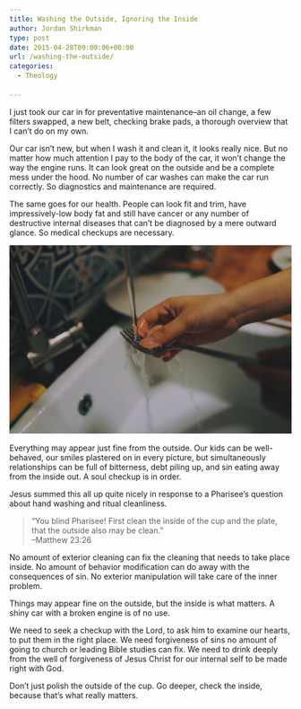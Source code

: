 ```yaml
---
title: Washing the Outside, Ignoring the Inside
author: Jordan Shirkman
type: post
date: 2015-04-28T09:00:06+00:00
url: /washing-the-outside/
categories:
  - Theology

---
```

I just took our car in for preventative maintenance–an oil change, a few filters swapped, a new belt, checking brake pads, a thorough overview that I can’t do on my own.

Our car isn’t new, but when I wash it and clean it, it looks really nice. But no matter how much attention I pay to the body of the car, it won’t change the way the engine runs. It can look great on the outside and be a complete mess under the hood. No number of car washes can make the car run correctly. So diagnostics and maintenance are required.

The same goes for our health. People can look fit and trim, have impressively-low body fat and still have cancer or any number of destructive internal diseases that can’t be diagnosed by a mere outward glance. So medical checkups are necessary.

![Image](/static/images/washing.jpeg) 

Everything may appear just fine from the outside. Our kids can be well-behaved, our smiles plastered on in every picture, but simultaneously relationships can be full of bitterness, debt piling up, and sin eating away from the inside out. A soul checkup is in order.

Jesus summed this all up quite nicely in response to a Pharisee’s question about hand washing and ritual cleanliness.

> “You blind Pharisee! First clean the inside of the cup and the plate, that the outside also may be clean.”  
> –Matthew 23:26

No amount of exterior cleaning can fix the cleaning that needs to take place inside. No amount of behavior modification can do away with the consequences of sin. No exterior manipulation will take care of the inner problem.

Things may appear fine on the outside, but the inside is what matters. A shiny car with a broken engine is of no use.

We need to seek a checkup with the Lord, to ask him to examine our hearts, to put them in the right place. We need forgiveness of sins no amount of going to church or leading Bible studies can fix. We need to drink deeply from the well of forgiveness of Jesus Christ for our internal self to be made right with God.

Don’t just polish the outside of the cup. Go deeper, check the inside, because that’s what really matters.